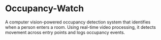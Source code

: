 # Occupancy-Watch
A computer vision-powered occupancy detection system that identifies when a person enters a room. Using real-time video processing, it detects movement across entry points and logs occupancy events.
